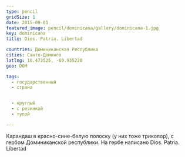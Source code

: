 ```yaml
---
type: pencil
gridSize: 1
date: 2015-09-01
featured_image: pencil/dominicana/gallery/dominicana-1.jpg
key: dominicana
title: Dios. Patria. Libertad

countries: Доминиканская Республика
cities: Санто-Доминго
latlng: 18.473525, -69.935228
geo: DOM

tags:
  - государственный
  - страна


  - круглый
  - с резинкой
  - тупой

---
```


Карандаш в красно-сине-белую полоску (у них тоже триколор), с гербом Доминиканской республики. На гербе написано Dios. Patria. Libertad
